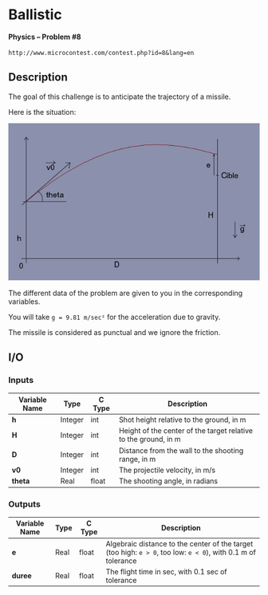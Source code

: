 # Ballistic

**Physics – Problem #8**

`http://www.microcontest.com/contest.php?id=8&lang=en`


## Description

The goal of this challenge is to anticipate the trajectory of a missile.

Here is the situation:

<img src="./extra/00.png" alt="Image 0">

The different data of the problem are given to you in the corresponding
variables.

You will take `g = 9.81 m/sec²` for the acceleration due to gravity.

The missile is considered as punctual and we ignore the friction.


## I/O

### Inputs

| Variable Name | Type    | C Type | Description                                                     |
| ------------- | ------- | ------ | --------------------------------------------------------------- |
| **h**         | Integer | int    | Shot height relative to the ground, in m                        |
| **H**         | Integer | int    | Height of the center of the target relative to the ground, in m |
| **D**         | Integer | int    | Distance from the wall to the shooting range, in m              |
| **v0**        | Integer | int    | The projectile velocity, in m/s                                 |
| **theta**     | Real    | float  | The shooting angle, in radians                                  |

### Outputs

| Variable Name | Type | C Type | Description                                                                                                   |
| ------------- | ---- | ------ | ------------------------------------------------------------------------------------------------------------- |
| **e**         | Real | float  | Algebraic distance to the center of the target (too high: `e > 0`, too low: `e < 0`), with 0.1 m of tolerance |
| **duree**     | Real | float  | The flight time in sec, with 0.1 sec of tolerance                                                             |
